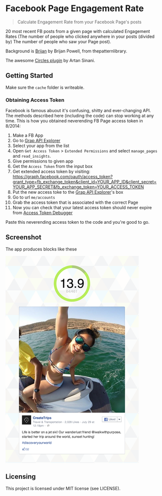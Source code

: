 # Facebook Page Engagement Rate
> Calculate Engagement Rate from your Facebook Page's posts

20 most recent FB posts from a given page with calculated Engagement Rates (The number of people who clicked anywhere in your posts (divided by) The number of people who saw your Page post).

Background is [Brijan](http://thepatternlibrary.com/#brijan) by Brijan Powell, from thepatternlibrary.

The awesome [Circles plugin](https://github.com/lugolabs/circles) by Artan Sinani.


## Getting Started

Make sure the `cache` folder is writeable.

### Obtaining Access Token

Facebook is famous abuout it's confusing, shitty and ever-changing API. The methods described here (including the code) can stop working at any time. This is how you obtained neverending FB Page access token in 8/2014:

1. Make a FB App
2. Go to [Grap API Explorer](https://developers.facebook.com/tools/explorer/)
3. Select your app from the list
4. Open `Get Access Token` > `Extended Permissions` and select `manage_pages` and `read_insights`.
5. Give permissions to given app
6. Get the `Access Token` from the input box
7. Get extended access token by visiting: https://graph.facebook.com/oauth/access_token?grant_type=fb_exchange_token&client_id=YOUR_APP_ID&client_secret=YOUR_APP_SECRET&fb_exchange_token=YOUR_ACCESS_TOKEN
8. Put the new access toke to the [Grap API Explorer](https://developers.facebook.com/tools/explorer/)'s box
9. Go to url `me/accounts`
10. Grab the access token that is associated with the correct Page
11. Now you can check that your latest access token should never expire from [Access Token Debugger](https://developers.facebook.com/tools/debug/accesstoken/)

Paste this neverending access token to the code and you're good to go.

## Screenshot

The app produces blocks like these

![Screenshot](https://raw.githubusercontent.com/jehna/Facebook-Page-Engagement-Rate/master/screenshot.png)

## Licensing

This project is licensed under MIT license (see LICENSE).
